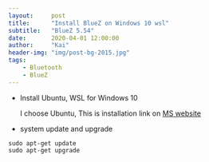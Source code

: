 ```yaml
---
layout:     post
title:      "Install BlueZ on Windows 10 wsl"
subtitle:   "BlueZ 5.54"
date:       2020-04-01 12:00:00
author:     "Kai"
header-img: "img/post-bg-2015.jpg"
tags:
    - Bluetooth
    - BlueZ
---
```


* Install Ubuntu, WSL for Windows 10 

    I choose Ubuntu, This is installation link on [MS website](https://docs.microsoft.com/en-us/windows/wsl/install-win10)

- system update and upgrade
```
sudo apt-get update
sudo apt-get upgrade
```